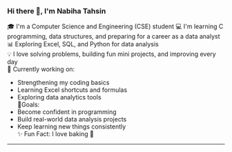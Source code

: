 ### Hi there 👋, I'm Nabiha Tahsin

🎓 I'm a Computer Science and Engineering (CSE) student 
💻 I'm learning C programming, data structures, and preparing for a career as a data analyst  
📊 Exploring Excel, SQL, and Python for data analysis  
💡 I love solving problems, building fun mini projects, and improving every day  
🌱 Currently working on:  
- Strengthening my coding basics  
- Learning Excel shortcuts and formulas  
- Exploring data analytics tools  
 🎯Goals:  
- Become confident in programming  
- Build real-world data analysis projects  
- Keep learning new things consistently  
✨ Fun Fact: I love baking  🍰

---


